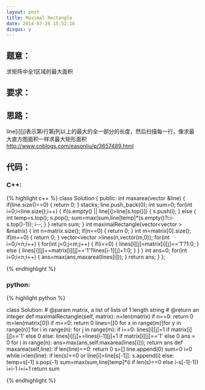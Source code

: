 ```yaml
---
layout: post
title: Maximal Rectangle
date: 2014-07-28 15:52:16
disqus: y
---
```


## 题意：
求矩阵中全1区域的最大面积

## 要求：


## 思路：
line[i][j]表示第i行第j列以上的最大的全一部分的长度，然后扫描每一行，像求最大直方图面积一样求最大矩形面积
http://www.cnblogs.com/easonliu/p/3657489.html

## 代码：

### C++:

{% highlight c++ %}
class Solution {
public:
    int maxarea(vector<int> &line)
    {
        if(line.size()==0)
        {
            return 0;
        }
        stack<int>s;
        line.push_back(0);
        int sum=0;
        for(int i=0;i<line.size();i++)
        {
            if(s.empty() || line[i]>line[s.top()])
            {
                s.push(i);
            }
            else
            {
                int temp=s.top();
                s.pop();
                sum=max(sum,line[temp]*(s.empty()?i:i-s.top()-1));
                i--;
            }
        }
        return sum;
    }
    int maximalRectangle(vector<vector<char> > &matrix) {
        int n=matrix.size();
        if(n==0)
        {
            return 0;
        }
        int m=matrix[0].size();
        if(m==0)
        {
            return 0;
        }
        vector<vector<int> >lines(n,vector<int>(m,0));
        for(int i=0;i<n;i++)
        {
            for(int j=0;j<m;j++)
            {
                if(i==0)
                {
                    lines[i][j]=matrix[i][j]=='1'?1:0;
                }
                else
                {
                    lines[i][j]+=matrix[i][j]=='1'?lines[i-1][j]+1:0;
                }
            }
        }
        int ans=0;
        for(int i=0;i<n;i++)
        {
            ans=max(ans,maxarea(lines[i]));
        }
        return ans;
    }
};


 {% endhighlight %}
### python:

{% highlight python %}

class Solution:
    # @param matrix, a list of lists of 1 length string
    # @return an integer
    def maximalRectangle(self, matrix):
        n=len(matrix)
        if n==0:
            return 0
        m=len(matrix[0])
        if m==0:
            return 0
        lines=[[0 for x in range(m)]for y in range(n)]
        for i in range(n):
            for j in range(m):
                if i==0:
                    lines[i][j]=1 if matrix[i][j]=='1' else 0
                else:
                    lines[i][j]+=lines[i-1][j]+1 if matrix[i][j]=='1' else 0
        ans = 0
        for i in range(n):
            ans=max(ans,self.maxarea(lines[i]));
        return ans
    def maxarea(self,line):
        if len(line)==0:
            return 0
        s=[]
        line.append(0)
        sum=0
        i=0
        while i<len(line):
            if len(s)==0 or line[i]>line[s[-1]]:
                s.append(i)
            else:
                temp=s[-1]
                s.pop(-1)
                sum=max(sum,line[temp]*(i if len(s)==0 else i-s[-1]-1))
                i=i-1
            i=i+1
        return sum
        
 {% endhighlight %}
